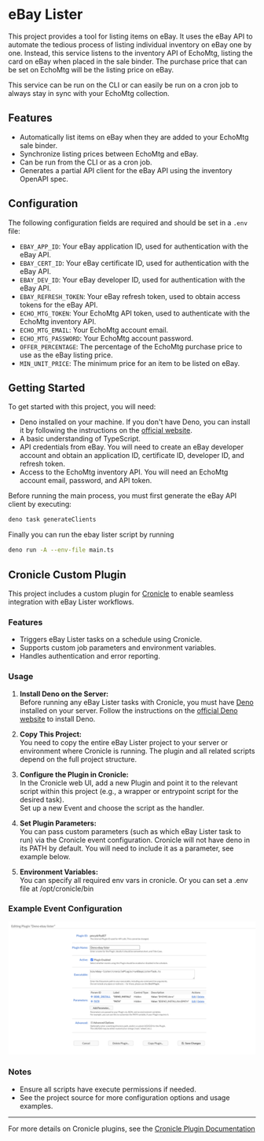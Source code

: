 # eBay Lister

This project provides a tool for listing items on eBay. It uses the eBay API to
automate the tedious process of listing individual inventory on eBay one by one.
Instead, this service listens to the inventory API of EchoMtg, listing the card
on eBay when placed in the sale binder. The purchase price that can be set on
EchoMtg will be the listing price on eBay.

This service can be run on the CLI or can easily be run on a cron job to always
stay in sync with your EchoMtg collection.

## Features

- Automatically list items on eBay when they are added to your EchoMtg sale
  binder.
- Synchronize listing prices between EchoMtg and eBay.
- Can be run from the CLI or as a cron job.
- Generates a partial API client for the eBay API using the inventory OpenAPI
  spec.

## Configuration

The following configuration fields are required and should be set in a `.env`
file:

- `EBAY_APP_ID`: Your eBay application ID, used for authentication with the eBay
  API.
- `EBAY_CERT_ID`: Your eBay certificate ID, used for authentication with the
  eBay API.
- `EBAY_DEV_ID`: Your eBay developer ID, used for authentication with the eBay
  API.
- `EBAY_REFRESH_TOKEN`: Your eBay refresh token, used to obtain access tokens
  for the eBay API.
- `ECHO_MTG_TOKEN`: Your EchoMtg API token, used to authenticate with the
  EchoMtg inventory API.
- `ECHO_MTG_EMAIL`: Your EchoMtg account email.
- `ECHO_MTG_PASSWORD`: Your EchoMtg account password.
- `OFFER_PERCENTAGE`: The percentage of the EchoMtg purchase price to use as the
  eBay listing price.
- `MIN_UNIT_PRICE`: The minimum price for an item to be listed on eBay.

## Getting Started

To get started with this project, you will need:

- Deno installed on your machine. If you don't have Deno, you can install it by
  following the instructions on the [official website](https://deno.land/).
- A basic understanding of TypeScript.
- API credentials from eBay. You will need to create an eBay developer account
  and obtain an application ID, certificate ID, developer ID, and refresh token.
- Access to the EchoMtg inventory API. You will need an EchoMtg account email,
  password, and API token.

Before running the main process, you must first generate the eBay API client by
executing:

```bash
deno task generateClients
```

Finally you can run the ebay lister script by running

```bash
deno run -A --env-file main.ts
```

## Cronicle Custom Plugin

This project includes a custom plugin for
[Cronicle](https://github.com/jhuckaby/Cronicle) to enable seamless integration
with eBay Lister workflows.

### Features

- Triggers eBay Lister tasks on a schedule using Cronicle.
- Supports custom job parameters and environment variables.
- Handles authentication and error reporting.

### Usage

1. **Install Deno on the Server:**\
   Before running any eBay Lister tasks with Cronicle, you must have
   [Deno](https://deno.land/) installed on your server. Follow the instructions
   on the
   [official Deno website](https://deno.land/manual@v1.42.1/getting_started/installation)
   to install Deno.

2. **Copy This Project:**\
   You need to copy the entire eBay Lister project to your server or environment
   where Cronicle is running. The plugin and all related scripts depend on the
   full project structure.

3. **Configure the Plugin in Cronicle:**\
   In the Cronicle web UI, add a new Plugin and point it to the relevant script
   within this project (e.g., a wrapper or entrypoint script for the desired
   task).\
   Set up a new Event and choose the script as the handler.

4. **Set Plugin Parameters:**\
   You can pass custom parameters (such as which eBay Lister task to run) via
   the Cronicle event configuration. Cronicle will not have deno in its PATH by
   default. You will need to include it as a parameter, see example below.

5. **Environment Variables:**\
   You can specify all required env vars in cronicle. Or you can set a .env file
   at /opt/cronicle/bin

### Example Event Configuration

![Cronicle Example Event Configuration](./cronicle-plugin-example.png)

### Notes

- Ensure all scripts have execute permissions if needed.
- See the project source for more configuration options and usage examples.

---

For more details on Cronicle plugins, see the
[Cronicle Plugin Documentation](https://github.com/jhuckaby/Cronicle/wiki/Plugins)
